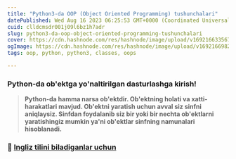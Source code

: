 ```yaml
---
title: "Python3-da OOP (Object Oriented Programming) tushunchalari"
datePublished: Wed Aug 16 2023 06:25:53 GMT+0000 (Coordinated Universal Time)
cuid: clldcmsdr001j09l6bz1h7adr
slug: python3-da-oop-object-oriented-programming-tushunchalari
cover: https://cdn.hashnode.com/res/hashnode/image/upload/v1692166335671/354d9771-a332-48fa-bfbb-6661c4718322.png
ogImage: https://cdn.hashnode.com/res/hashnode/image/upload/v1692166982799/2ad891c9-4c24-4277-87fd-7039ed9e033f.png
tags: oop, python, python3, classes, oops

---
```


### Python-da ob'ektga yo'naltirilgan dasturlashga kirish!
> **Python-da hamma narsa ob'ektdir. Ob'ektning holati va xatti-harakatlari mavjud. Ob'ektni yaratish uchun avval siz sinfni aniqlaysiz. Sinfdan foydalanib siz bir yoki bir nechta ob'ektlarni yaratishingiz mumkin ya'ni ob'ektlar sinfning namunalari hisoblanadi.**

### 🎁  [Ingliz tilini biladiganlar uchun](https://shakhzodtojiyev.blogspot.com/2023/03/python-oops-concepts.html)


